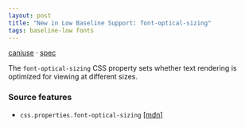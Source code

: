 ```yaml
---
layout: post
title: "New in Low Baseline Support: font-optical-sizing"
tags: baseline-low fonts
---
```


[caniuse](https://caniuse.com/?search=font-optical-sizing) · [spec](https://drafts.csswg.org/css-fonts-4/#font-optical-sizing-def)

The `font-optical-sizing` CSS property sets whether text rendering is optimized for viewing at different sizes.

### Source features

- ``css.properties.font-optical-sizing`` [[mdn]](https://https://developer.mozilla.org/en-US/search?q=css.properties.font-optical-sizing)

